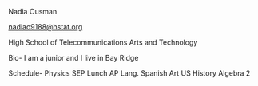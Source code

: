 Nadia Ousman

nadiao9188@hstat.org

High School of Telecommunications Arts and Technology

Bio- I am a junior and I live in Bay Ridge

Schedule- 
Physics
SEP
Lunch
AP Lang.
Spanish
Art
US History
Algebra 2